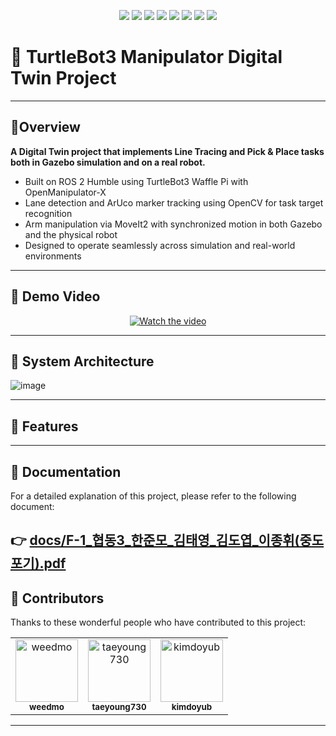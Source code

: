 <p align="center">
  <img src="https://img.shields.io/badge/ROS2-Humble-blue?logo=ros" />
  <img src="https://img.shields.io/badge/TurtleBot3+Manipulator-robot-brightgreen?logo=raspberrypi" />
  <img src="https://img.shields.io/badge/Python-language-yellow?logo=python" />
  <img src="https://img.shields.io/badge/C++-language-00599C?logo=c%2B%2B" />
  <img src="https://img.shields.io/badge/OpenCV-computer%20vision-red?logo=opencv" />
  <img src="https://img.shields.io/badge/MoveIt2-motion%20planning-blueviolet?logo=moveit" />
  <img src="https://img.shields.io/badge/Gazebo-digital%20twin-lightgrey?logo=gazebo" />
  <img src="https://img.shields.io/badge/License-Apache%202.0-blue.svg?logo=apache" />
</p>

# 🤖 TurtleBot3 Manipulator Digital Twin Project 

---

## 📌Overview

**A Digital Twin project that implements Line Tracing and Pick & Place tasks both in Gazebo simulation and on a real robot.**

- Built on ROS 2 Humble using TurtleBot3 Waffle Pi with OpenManipulator-X  
- Lane detection and ArUco marker tracking using OpenCV for task target recognition  
- Arm manipulation via MoveIt2 with synchronized motion in both Gazebo and the physical robot  
- Designed to operate seamlessly across simulation and real-world environments  

---

## 🎥 Demo Video
<p align="center">
  <a href="https://youtu.be/NclsziqyBPk">
    <img src="https://img.youtube.com/vi/NclsziqyBPk/0.jpg" alt="Watch the video"/>
  </a>
</p>

---

## 🔁 System Architecture
![image](https://github.com/user-attachments/assets/a3302257-6ba5-4bcd-aeef-815c711b3994)

---


## 🔧 Features


---

## 📄 Documentation
For a detailed explanation of this project, please refer to the following document:

👉 [docs/F-1_협동3_한준모_김태영_김도엽_이종휘(중도포기).pdf](docs/F-1_협동3_한준모_김태영_김도엽_이종휘(중도포기).pdf)
---
## 👥 Contributors
Thanks to these wonderful people who have contributed to this project:
<table>
  <tr>
    <td align="center">
      <a href="https://github.com/weedmo">
        <img src="https://github.com/weedmo.png" width="100px;" alt="weedmo"/><br />
        <sub><b>weedmo</b></sub>
      </a>
    </td>
    <td align="center">
      <a href="https://github.com/taeyoung730">
        <img src="https://github.com/taeyoung730.png" width="100px;" alt="taeyoung730"/><br />
        <sub><b>taeyoung730</b></sub>
      </a>
    </td>
    <td align="center">
      <a href="https://github.com/kimdoyub">
        <img src="https://github.com/kimdoyub.png" width="100px;" alt="kimdoyub"/><br />
        <sub><b>kimdoyub</b></sub>
      </a>
    </td>
  </tr>
</table>

---
